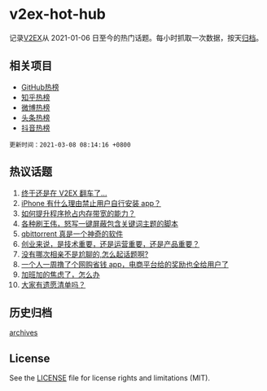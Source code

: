 # v2ex-hot-hub

 记录[V2EX](https://www.v2ex.com/)从 2021-01-06 日至今的热门话题。每小时抓取一次数据，按天[归档](archives)。
 
 ## 相关项目

- [GitHub热榜](https://github.com/lonnyzhang423/github-hot-hub)
- [知乎热榜](https://github.com/lonnyzhang423/zhihu-hot-hub)
- [微博热榜](https://github.com/lonnyzhang423/weibo-hot-hub)
- [头条热榜](https://github.com/lonnyzhang423/toutiao-hot-hub)
- [抖音热榜](https://github.com/lonnyzhang423/douyin-hot-hub)


 `更新时间：2021-03-08 08:14:16 +0800`

## 热议话题

1. [终于还是在 V2EX 翻车了...](https://www.v2ex.com/t/759231)
1. [iPhone 有什么理由禁止用户自行安装 app？](https://www.v2ex.com/t/759265)
1. [如何提升程序抢占内存带宽的能力？](https://www.v2ex.com/t/759249)
1. [各种刷王伟，怒写一键屏蔽包含关键词主题的脚本](https://www.v2ex.com/t/759214)
1. [qbittorrent 真是一个神奇的软件](https://www.v2ex.com/t/759201)
1. [创业来说，是技术重要，还是运营重要，还是产品重要？](https://www.v2ex.com/t/759203)
1. [没有哪次相亲不是尬聊的,怎么起话题啊?](https://www.v2ex.com/t/759224)
1. [一个人一周撸了个网购省钱 app，电商平台给的奖励也全给用户了](https://www.v2ex.com/t/759277)
1. [加班加的焦虑了，怎么办](https://www.v2ex.com/t/759206)
1. [大家有遗愿清单吗？](https://www.v2ex.com/t/759296)

## 历史归档

[archives](archives)

## License

See the [LICENSE](LICENSE) file for license rights and limitations (MIT).
